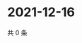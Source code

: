 # 2021-12-16

共 0 条

<!-- BEGIN WEIBO -->
<!-- 最后更新时间 Thu Dec 16 2021 21:12:29 GMT+0800 (China Standard Time) -->

<!-- END WEIBO -->
